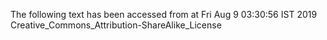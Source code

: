 The following text has been accessed from at Fri Aug 9 03:30:56 IST 2019
Creative_Commons_Attribution-ShareAlike_License

